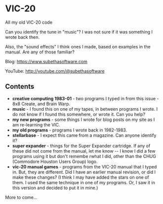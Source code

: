 # VIC-20
All my old VIC-20 code

Can you identify the tune in "music"? I was not sure if it was something I wrote back then.

Also, the "sound effects" I think ones I made, based on examples in the manual. Are any of those familiar?

Blog: https://www.subethasoftware.com

YouTube: http://youtube.com/@subethasoftware

## Contents
* **creative computing 1983-01** - two programs I typed in from this issue - 8x8 Create, and Brain Warp.
* **music** - I found this on one of my tapes, in between programs I wrote. I do not know if I found this somewhere, or wrote it. Can you help?
* **my new programs** - some things I wrote for blog posts on my site as I am re-learning the VIC.
* **my old programs** - programs I wrote back in 1982-1983.
* **stellarbase** - I expect this came from a magazine. Can anyone identify it?
* **super expander** - things for the Super Expander cartridge. If any of these did not come from the manual, let me know -- I know I did a few programs using it but don't remembe rwhat I did, other than the CHUG (Commodore Houston Users Group) logo.
* **vic-20 manual games** - programs from the VIC-20 manual that I typed in. But, they are different. Did I have an earlier manual revision, or did I make these changes? (I think I may have added the stars on one of them. I used the same technique in one of my programs. Or, I saw it in this version and decided to put it in mine.)

More to come...

